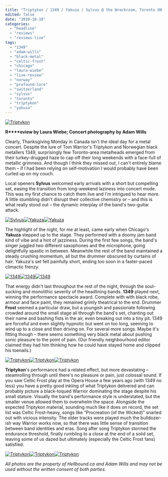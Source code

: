 ```yaml
---
title: "Triptykon / 1349 / Yakuza / Sylvus @ the Wreckroom, Toronto ON, October 11 2010"
edited: false
date: "2010-10-18"
categories:
  - "headline"
  - "reviews"
  - "reviews-live"
tags:
  - "1349"
  - "adam-wills"
  - "black-metal"
  - "celtic-frost"
  - "chicago"
  - "laura-wiebe"
  - "live-review"
  - "norway"
  - "profound-lore"
  - "switzerland"
  - "sylvus"
  - "toronto"
  - "triptykon"
  - "yakuza"
---
```


[![](http://www.hellbound.ca/wp-content/uploads/2010/10/IMG_1245-Edit-e1287369888203.jpg "Triptykon")](http://www.hellbound.ca/wp-content/uploads/2010/10/IMG_1245-Edit.jpg)

**R****eview by Laura Wiebe; Concert photography by Adam Wills**

Clearly, Thanksgiving Monday in Canada isn't the ideal day for a metal concert. Despite the lure of Tom Warrior's Triptykon and Norwegian black metallers 1349, surprisingly few Toronto-area metalheads emerged from their turkey-drugged haze to cap off their long weekends with a face-full of metallic grimness. And though I think they missed out, I can't entirely blame them – if I had been relying on self-motivation I would probably have been curled up on my couch.

Local openers **Sylvus** welcomed early arrivals with a short but compelling set, easing the transition from long-weekend laziness into concert mode. This was my first chance to catch them live and I'm intrigued to hear more. A little stumbling didn't disrupt their collective chemistry or – and this is what really stood out – the dynamic interplay of the band's two-guitar attack.

[![](http://www.hellbound.ca/wp-content/uploads/2010/10/IMG_1135-Edit-150x150.jpg "Sylvus")](http://www.hellbound.ca/wp-content/uploads/2010/10/IMG_1135-Edit.jpg)[![](http://www.hellbound.ca/wp-content/uploads/2010/10/IMG_1151-Edit-150x150.jpg "Yakuza")](http://www.hellbound.ca/wp-content/uploads/2010/10/IMG_1151-Edit.jpg)[![](http://www.hellbound.ca/wp-content/uploads/2010/10/IMG_1154-Edit-150x150.jpg "Yakuza")](http://www.hellbound.ca/wp-content/uploads/2010/10/IMG_1154-Edit.jpg)

The highlight of the night, for me at least, came early when Chicago's **Yakuza** stepped up to the stage. They performed with a doomy jam band kind of vibe and a hint of jazziness. During the first few songs, the band's singer juggled two different saxophones and the microphone, going delightfully spastic in between. Meanwhile the rest of the band maintained a steady crushing momentum, all but the drummer obscured by curtains of hair. Yakuza's set felt painfully short, ending too soon in a faster-paced climactic frenzy.

[![](http://www.hellbound.ca/wp-content/uploads/2010/10/IMG_1166-Edit-150x150.jpg "1349")](http://www.hellbound.ca/wp-content/uploads/2010/10/IMG_1166-Edit.jpg)[![](http://www.hellbound.ca/wp-content/uploads/2010/10/IMG_1171-Edit-150x150.jpg "1349")](http://www.hellbound.ca/wp-content/uploads/2010/10/IMG_1171-Edit.jpg)[![](http://www.hellbound.ca/wp-content/uploads/2010/10/IMG_1174-Edit-150x150.jpg "1349")](http://www.hellbound.ca/wp-content/uploads/2010/10/IMG_1174-Edit.jpg)

That energy didn't last throughout the rest of the night, through the soul-sucking and monolithic severity of the headlining bands. **1349** played next, winning the performance spectacle award. Complete with with black robe, armour and face paint, they remained grimly theatrical to the end. Drummer **Frost** seemed a particular draw, but a youngish and passionate following crowded around the small stage all through the band's set, chanting out their name and bashing fists in the air, even breaking out into a tiny pit. 1349 are forceful and even slightly hypnotic but went on too long, seeming to wind up to a close and then driving on. For several more songs. Maybe it's fitting though – there seems something very black metal about pushing sonic pleasure to the point of pain. (Our friendly neighbourhood editor claimed they had him thinking how he could have stayed home and clipped his toenails.)

[![](http://www.hellbound.ca/wp-content/uploads/2010/10/IMG_1219-Edit-150x150.jpg "Triptykon")](http://www.hellbound.ca/wp-content/uploads/2010/10/IMG_1219-Edit.jpg)[![](http://www.hellbound.ca/wp-content/uploads/2010/10/IMG_1222-Edit-150x150.jpg "Triptykon")](http://www.hellbound.ca/wp-content/uploads/2010/10/IMG_1222-Edit.jpg)[![](http://www.hellbound.ca/wp-content/uploads/2010/10/IMG_1232-Edit-150x150.jpg "Triptykon")](http://www.hellbound.ca/wp-content/uploads/2010/10/IMG_1232-Edit.jpg)

**Triptykon**'s performance had a related effect, but more devastating – steamrolling through until there's no pleasure or pain, just colossal sound. If you saw Celtic Frost play at the Opera House a few years ago (with 1349 no less) you have a pretty good inkling of what Triptykon delivered and can probably picture a black-toqued Warrior dominating the stage despite his small stature. Visually the band's performance style is understated, but the smaller venue allowed them to overwhelm the space. Alongside the expected Triptykon material, sounding much like it does on record, the set list was Celtic Frost-heavy, songs like “Procreation (of the Wicked)” snarled out with vicious intensity. The older tracks were played much the bulldozer-ish way Warrior works now, so that there was little sense of transition between band identities and eras. Song after song Triptykon stormed the endurance threshold, finally rumbling to a close at the end of a solid set, leaving some of us dazed but ultimately (especially the Celtic Frost fans) satisfied.

[![](http://www.hellbound.ca/wp-content/uploads/2010/10/IMG_1238-Edit-150x150.jpg "Triptykon")](http://www.hellbound.ca/wp-content/uploads/2010/10/IMG_1238-Edit.jpg)[![](http://www.hellbound.ca/wp-content/uploads/2010/10/IMG_1241-Edit-150x150.jpg "Triptykon")](http://www.hellbound.ca/wp-content/uploads/2010/10/IMG_1241-Edit.jpg)[![](http://www.hellbound.ca/wp-content/uploads/2010/10/IMG_1248-Edit-150x150.jpg "Triptykon")](http://www.hellbound.ca/wp-content/uploads/2010/10/IMG_1248-Edit.jpg)

_All photos are the property of Hellbound.ca and Adam Wills and may not be used without the written consent of both parties._
